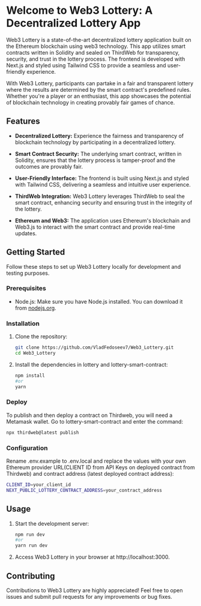 # Welcome to Web3 Lottery: A Decentralized Lottery App

Web3 Lottery is a state-of-the-art decentralized lottery application built on the Ethereum blockchain using web3 technology. This app utilizes smart contracts written in Solidity and sealed on ThirdWeb for transparency, security, and trust in the lottery process. The frontend is developed with Next.js and styled using Tailwind CSS to provide a seamless and user-friendly experience.

With Web3 Lottery, participants can partake in a fair and transparent lottery where the results are determined by the smart contract's predefined rules. Whether you're a player or an enthusiast, this app showcases the potential of blockchain technology in creating provably fair games of chance.

## Features

- **Decentralized Lottery:** Experience the fairness and transparency of blockchain technology by participating in a decentralized lottery.

- **Smart Contract Security:** The underlying smart contract, written in Solidity, ensures that the lottery process is tamper-proof and the outcomes are provably fair.

- **User-Friendly Interface:** The frontend is built using Next.js and styled with Tailwind CSS, delivering a seamless and intuitive user experience.

- **ThirdWeb Integration:** Web3 Lottery leverages ThirdWeb to seal the smart contract, enhancing security and ensuring trust in the integrity of the lottery.

- **Ethereum and Web3:** The application uses Ethereum's blockchain and Web3.js to interact with the smart contract and provide real-time updates.

## Getting Started

Follow these steps to set up Web3 Lottery locally for development and testing purposes.

### Prerequisites

- Node.js: Make sure you have Node.js installed. You can download it from [nodejs.org](https://nodejs.org/).

### Installation

1. Clone the repository:

   ```bash
   git clone https://github.com/VladFedoseev7/Web3_Lottery.git
   cd Web3_Lottery
   ```

2. Install the dependencies in lottery and lottery-smart-contract:

   ```bash
   npm install
   #or
   yarn
   ```

### Deploy

To publish and then deploy a contract on Thirdweb, you will need a Metamask wallet. Go to lottery-smart-contract and enter the command:

```bash
npx thirdweb@latest publish
```

### Configuration

Rename .env.example to .env.local and replace the values with your own Ethereum provider URL(CLIENT ID from API Keys on deployed contract from Thirdweb) and contract address (latest deployed contract address):

```bash
CLIENT_ID=your_client_id
NEXT_PUBLIC_LOTTERY_CONTRACT_ADDRESS=your_contract_address
```

## Usage

1. Start the development server:

   ```bash
   npm run dev
   #or
   yarn run dev
   ```

2. Access Web3 Lottery in your browser at http://localhost:3000.

## Contributing

Contributions to Web3 Lottery are highly appreciated! Feel free to open issues and submit pull requests for any improvements or bug fixes.
